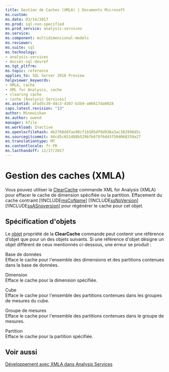 ```yaml
---
title: Gestion de Caches (XMLA) | Documents Microsoft
ms.custom: 
ms.date: 03/14/2017
ms.prod: sql-non-specified
ms.prod_service: analysis-services
ms.service: 
ms.component: multidimensional-models
ms.reviewer: 
ms.suite: sql
ms.technology:
- analysis-services
- docset-sql-devref
ms.tgt_pltfrm: 
ms.topic: reference
applies_to: SQL Server 2016 Preview
helpviewer_keywords:
- XMLA, cache
- XML for Analysis, cache
- clearing cache
- cache [Analysis Services]
ms.assetid: afad5c39-d4c3-4307-b3b9-a06617da0028
caps.latest.revision: "13"
author: Minewiskan
ms.author: owend
manager: kfile
ms.workload: Inactive
ms.openlocfilehash: 4b2768ddfae98cf1b505df9d938a3ac382998d5c
ms.sourcegitcommit: 44cd5c651488b5296fb679f6d43f50d068339a27
ms.translationtype: MT
ms.contentlocale: fr-FR
ms.lasthandoff: 11/17/2017
---
```

# <a name="managing-caches-xmla"></a>Gestion des caches (XMLA)
  Vous pouvez utiliser la [ClearCache](../../analysis-services/xmla/xml-elements-commands/clearcache-element-xmla.md) commande XML for Analysis (XMLA) pour effacer le cache de dimension spécifiée ou la partition. Effacement du cache contraint [!INCLUDE[msCoName](../../includes/msconame-md.md)] [!INCLUDE[ssNoVersion](../../includes/ssnoversion-md.md)] [!INCLUDE[ssASnoversion](../../includes/ssasnoversion-md.md)] pour régénérer le cache pour cet objet.  
  
## <a name="specifying-objects"></a>Spécification d'objets  
 Le [objet](../../analysis-services/xmla/xml-elements-properties/object-element-xmla.md) propriété de la **ClearCache** commande peut contenir une référence d’objet que pour un des objets suivants. Si une référence d'objet désigne un objet différent de ceux mentionnés ci-dessous, une erreur se produit :  
  
 Base de données  
 Efface le cache pour l'ensemble des dimensions et des partitions contenues dans la base de données.  
  
 Dimension  
 Efface le cache pour la dimension spécifiée.  
  
 Cube  
 Efface le cache pour l'ensemble des partitions contenues dans les groupes de mesures du cube.  
  
 Groupe de mesures  
 Efface le cache pour l'ensemble des partitions contenues dans le groupe de mesures.  
  
 Partition  
 Efface le cache pour la partition spécifiée.  
  
## <a name="see-also"></a>Voir aussi  
 [Développement avec XMLA dans Analysis Services](../../analysis-services/multidimensional-models-scripting-language-assl-xmla/developing-with-xmla-in-analysis-services.md)  
  
  
